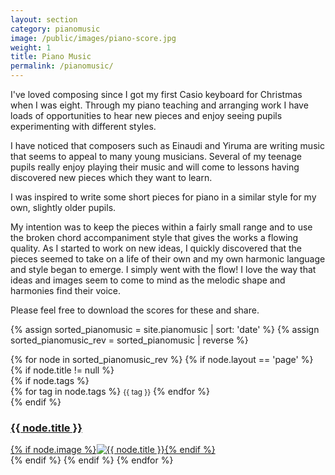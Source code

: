 ```yaml
---
layout: section
category: pianomusic
image: /public/images/piano-score.jpg
weight: 1
title: Piano Music
permalink: /pianomusic/
---
```


I've loved composing since I got my first Casio keyboard for Christmas when I was eight. Through my piano teaching and arranging work I have loads of opportunities to hear new pieces and enjoy seeing pupils experimenting with different styles.

I have noticed that composers such as Einaudi and Yiruma are writing music that seems to appeal to many young musicians. Several of my teenage pupils really enjoy playing their music and will come to lessons having discovered new pieces which they want to learn. 

I was inspired to write some short pieces for piano in a similar style for my own, slightly older pupils.

My intention was to keep the pieces within a fairly small range and to use the broken chord accompaniment style that gives the works a flowing quality. As I started to work on new ideas, I quickly discovered that the pieces seemed to take on a life of their own and my own harmonic language and style began to emerge. I simply went with the flow! I love the way that ideas and images seem to come to mind as the melodic shape and harmonies find their voice.

Please feel free to download the scores for these and share.


{% assign sorted_pianomusic = site.pianomusic | sort: 'date' %}
{% assign sorted_pianomusic_rev = sorted_pianomusic | reverse %}

<section class="section-list">
  <div class="row">
  {% for node in sorted_pianomusic_rev %}
  {% if node.layout == 'page' %}
  {% if node.title != null %}
  <article class="col-sm-6 col-lg-4 match-height list-item">
    <div class="item-inner">
      <div class="top-bar">
        {% if node.tags %}
        <div class="tags">
        {% for tag in node.tags %}
        <small>{{ tag }}</small>
        {% endfor %}
        </div>
        {% endif %}
      </div>
      <a class="section-list" href="{{ node.url }}">
        <h3>{{ node.title }}</h3>
        {% if node.image %}<img src="{{ node.image }}" title="{{ node.title }}" class="img-thumbnail img-responsive">{% endif %}
      </a>
    </div>
  </article>
  {% endif %}
  {% endif %}
  {% endfor %}
  </div>
</section>
